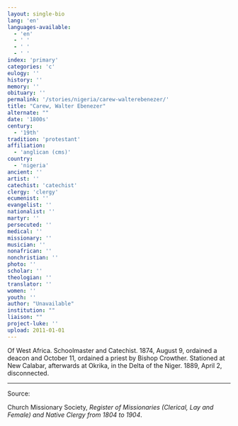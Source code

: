 ```yaml
---
layout: single-bio
lang: 'en'
languages-available:
  - 'en'
  - ' '
  - ' '
  - ' '
index: 'primary'
categories: 'c'
eulogy: ''
history: ''
memory: ''
obituary: ''
permalink: '/stories/nigeria/carew-walterebenezer/'
title: "Carew, Walter Ebenezer"
alternate: ""
date: '1800s'
century:
  - '19th'
tradition: 'protestant'
affiliation:
  - 'anglican (cms)'
country:
  - 'nigeria'
ancient: ''
artist: ''
catechist: 'catechist'
clergy: 'clergy'
ecumenist: ''
evangelist: ''
nationalist: ''
martyr: ''
persecuted: ''
medical: ''
missionary: ''
musician: ''
nonafrican: ''
nonchristian: ''
photo: ''
scholar: ''
theologian: ''
translator: ''
women: ''
youth: ''
author: "Unavailable"
institution: ""
liaison: ""
project-luke: ''
upload: 2011-01-01
---
```




Of West Africa.  Schoolmaster and Catechist.  1874, August 9, ordained a deacon and October 11, ordained a priest by Bishop Crowther.  Stationed at New Calabar, afterwards at Okrika, in the Delta of the Niger.  1889, April 2, disconnected.

---

Source:

Church Missionary Society, *Register of Missionaries (Clerical, Lay and Female) and Native Clergy from 1804 to 1904*.
